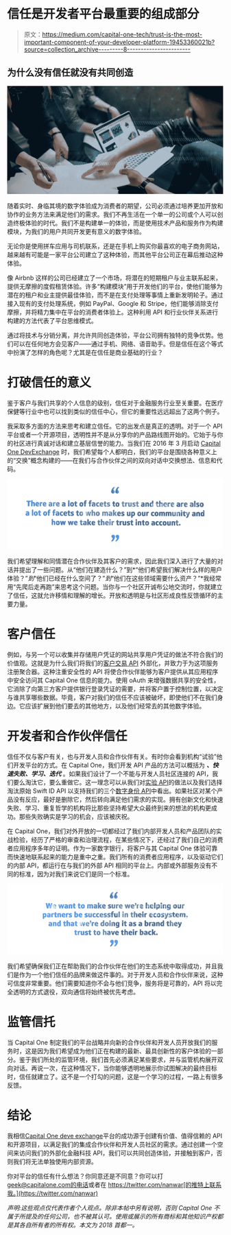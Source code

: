 # 信任是开发者平台最重要的组成部分

> 原文：<https://medium.com/capital-one-tech/trust-is-the-most-important-component-of-your-developer-platform-19453360021b?source=collection_archive---------8----------------------->

## 为什么没有信任就没有共同创造

![](img/b7c521940ff011f50475429bd0fa46ce.png)

随着实时、身临其境的数字体验成为消费者的期望，公司必须通过培养更加开放和协作的业务方法来满足他们的需求。我们不再生活在一个单一的公司或个人可以创造终极体验的时代。我们不是构建单一的体验，而是使用技术产品和服务作为构建模块，为我们的用户共同开发更有意义的数字体验。

无论你是使用拼车应用与司机联系，还是在手机上购买你最喜欢的电子商务网站，越来越有可能是一家平台公司建立了这种体验，而其他平台公司正在幕后推动这种体验。

像 Airbnb 这样的公司已经建立了一个市场，将潜在的短期租户与业主联系起来，提供无摩擦的度假租赁体验。许多“构建模块”用于开发他们的平台，使他们能够为潜在的租户和业主提供最佳体验，而不是在支付处理等事情上重新发明轮子。通过接入现有的支付处理系统，例如 PayPal、Google 和 Stripe，他们能够消除支付摩擦，并将精力集中在平台的消费者体验上。这种利用 API 和行业伙伴关系进行构建的方法代表了平台思维模式。

通过将技术与分销分离，并允许共同创造体验，平台公司拥有独特的竞争优势。他们可以在任何地方会见客户——通过手机、网络、语音助手。但是信任在这个等式中扮演了怎样的角色呢？尤其是在信任是商业基础的行业？

# 打破信任的意义

鉴于客户与我们共享的个人信息的级别，信任对于金融服务行业至关重要。在医疗保健等行业中也可以找到类似的信任中心，但它的重要性远远超出了这两个例子。

我采取多方面的方法来思考和建立信任。它的出发点是真正的透明。对于一个 API 平台或者一个开源项目，透明性并不是从分享你的产品路线图开始的。它始于与你的社区进行真诚对话和建立基层信誉的能力。当我们在 2016 年 3 月启动 [Capital One DevExchange](https://developer.capitalone.com/) 时，我们希望每个人都明白，我们的平台是围绕各种意义上的“交换”概念构建的——在我们与合作伙伴之间的双向对话中交换想法、信息和代码。

![](img/018ec71195b6e7515d16c639c6b0408e.png)

我们希望理解和同情潜在合作伙伴及其客户的需求，因此我们深入进行了大量的对话并提出了一些问题。从“他们在建造什么？”到*“他们希望我们解决什么样的用户体验？”*到*“他们已经在什么空间了？”*到*“他们在这些领域需要什么资产？”*我经常用“先爬后走再跑”来思考这个问题。当你与一个社区开诚布公地交流时，你就建立了信任，这就允许移情和理解的增长。开放和透明是与社区形成良性反馈循环的主要力量。

# 客户信任

例如，与另一个可以收集并存储用户凭证的网站共享用户凭证的做法不符合我们的价值观。这就是为什么我们将我们的[客户交易 API](https://developer.capitalone.com/api-products/customer-transactions/) 外部化，并致力于为这项服务注册聚合器。这种注重安全性的 API 将使合作伙伴能够为客户提供从其应用程序中安全访问其 Capital One 信息的能力。使用 oAuth 来增强数据共享的安全性，它消除了向第三方客户提供银行登录凭证的需要，并将客户置于控制位置，以决定与谁共享哪些数据。毕竟，客户对我们的信任不应该被破坏，即使他们不在我们身边。它应该扩展到他们要去的其他地方，以及他们经常去的其他数字体验。

# 开发者和合作伙伴信任

信任不仅与客户有关，也与开发人员和合作伙伴有关。有时你会看到机构“试验”他们开发平台的方式。在 Capital One，我们开发 API 产品的方法可以概括为 ***、快速失败、学习、迭代*** 。如果我们设计了一个不能与开发人员社区连接的 API，我们要么淘汰它，要么重做它。这一理念可以从我们对[实验 API](/capital-one-developers/experimental-api-strategy-from-capital-one-be72db15362)的做法以及我们选择淘汰原始 Swift ID API 以支持我们的三个[数字身份 API](https://developer.capitalone.com/api-products/digital-identity/)中看出。如果社区对某个产品没有反应，最好是删除它，然后转向满足他们需求的实现。拥有创新文化和快速失败、学习、重复哲学的机构将比那些坚持希望大众最终到来的想法的机构更成功。那些失败确实是学习的机会，应该被庆祝。

在 Capital One，我们对外开放的一切都经过了我们内部开发人员和产品团队的实战检验，经历了严格的审查和治理流程，在某些情况下，还经过了我们自己的消费者应用程序多年的证明。作为一家数字银行，将客户与其 Capital One 体验可靠而快速地联系起来的能力是重中之重。我们所有的消费者应用程序，以及驱动它们的内部 API，都运行在与我们的外部 API 相同的平台上。内部或外部服务没有不同的标准，因为对我们来说它们是同一个标准。

![](img/92a3b9dbcb37e399f992534d490c2a08.png)

我们希望确保我们正在帮助我们的合作伙伴在他们的生态系统中取得成功，并且我们是作为一个他们信任的品牌来做这件事的。对于开发人员和合作伙伴来说，这种可信度非常重要。他们需要知道你不会与他们竞争，服务将是可靠的，API 将以完全透明的方式退役，双向通信将始终被优先考虑。

# 监管信托

当 Capital One 制定我们的平台战略并向新的合作伙伴和开发人员开放我们的服务时，这是因为我们希望成为他们正在构建的最新、最具创新性的客户体验的一部分。鉴于我们所处的监管环境，我们首先必须满足某些要求，并与监管机构展开双向对话。再说一次，在这种情况下，当你能够透明地展示你试图解决的最终目标时，信任就建立了。这不是一个打勾的问题，这是一个学习的过程，一路上有很多反馈。

# 结论

我相信[Capital One deve exchange](https://developer.capitalone.com/)平台的成功源于创建有价值、值得信赖的 API 和开源项目，以满足我们的集成合作伙伴和开发人员社区的需求。通过创建一个空间来访问我们的外部化金融科技 API，我们可以共同创造体验，并接触到客户，否则我们将无法单独使用内部资源。

你对平台的信任有什么想法？你同意还是不同意？你可以打 geek@capitalone.com[的电话](mailto:geek@capitalone.com)或者在 https://twitter.com/nanwar[的推特上联系我。](https://twitter.com/nanwar)

*声明:这些观点仅代表作者个人观点。除非本帖中另有说明，否则 Capital One 不属于所提及的任何公司，也不被其认可。使用或展示的所有商标和其他知识产权都是其各自所有者的所有权。本文为 2018 首都一。*